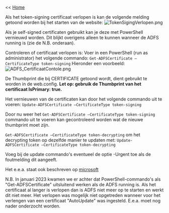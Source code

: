 << [Home](https://codewithedwin.github.io/EdwinsDocumentation/)


Als het token-signing certificaat verlopen is kan de volgende melding getoond worden bij het starten van de website:
![TokenSigingVerlopen.png](https://codewithedwin.github.io/EdwinsDocumentation/Tokensigning-Certificaten-verlengen/TokenSigingVerlopen.png)

Als je self-signed certificaten gebruikt kan je deze met PowerShell vernieuwd worden. Dit blijkt overigens alleen te kunnen wanneer de ADFS running is (zie de N.B. onderaan).

Controleren of certificaat verlopen is:
Voer in een PowerShell (run as administrator) het volgende commando:
```Get-ADFSCertificate –CertificateType token-signing```
Hieronder een voorbeeld:
![ADFS_CertificaatContole.png](https://codewithedwin.github.io/EdwinsDocumentation/Tokensigning-Certificaten-verlengen/ADFS_CertificaatContole.png)

De Thumbprint die bij CERTIFICATE getoond wordt, dient gebruikt te worden in de web.config.
**Let op: gebruik de Thumbprint van het certificaat IsPrimary: true.**

Het vernieuwen van de certificaten kan door het volgende commando uit te voeren: 
```Update-ADFSCertificate –CertificateType token-signing```

Door nu weer het ```Get-ADFSCertificate –CertificateType token-signing``` commando uit te voeren kan gecontroleerd worden wat de nieuwe thumbprint moet zijn.

```Get-ADFSCertificate –CertificateType token-decrypting``` om het decrypting token op dezelfde manier te updaten met:
```Update-ADFSCertificate –CertificateType token-decrypting```

Voeg bij de update commando's eventueel de optie -Urgent toe als de foutmelding dit aangeeft.

Het e.e.a. staat ook beschreven op 
[microsoft](https://docs.microsoft.com/en-us/windows-server/identity/ad-fs/operations/configure-ts-td-certs-ad-fs)

N.B. In januari 2023 kwamen we er achter dat PowerShell-commando's als "Get-ADFSCertificate" uitsluitend werken als de ADFS running is. Als het certificaat al langer is verlopen dan is ADFS niet meer op te starten en werkt dit niet meer. Het verlopen was mogelijk niet opgetreden wanneer voor het verlengen van een certificaat "AutoUpdate" was ingesteld. E.e.a. moet nog nader onderzocht worden.


